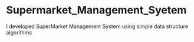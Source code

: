 # Supermarket_Management_Syetem
I developed SuperMarket Management System using simple data structure algorithms 
